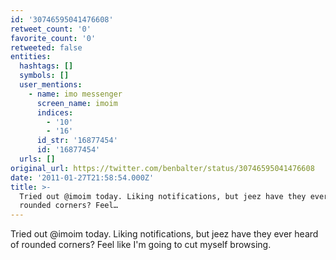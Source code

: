 ```yaml
---
id: '30746595041476608'
retweet_count: '0'
favorite_count: '0'
retweeted: false
entities:
  hashtags: []
  symbols: []
  user_mentions:
    - name: imo messenger
      screen_name: imoim
      indices:
        - '10'
        - '16'
      id_str: '16877454'
      id: '16877454'
  urls: []
original_url: https://twitter.com/benbalter/status/30746595041476608
date: '2011-01-27T21:58:54.000Z'
title: >-
  Tried out @imoim today. Liking notifications, but jeez have they ever heard of
  rounded corners? Feel…
---
```


Tried out @imoim today. Liking notifications, but jeez have they ever heard of rounded corners? Feel like I'm going to cut myself browsing.